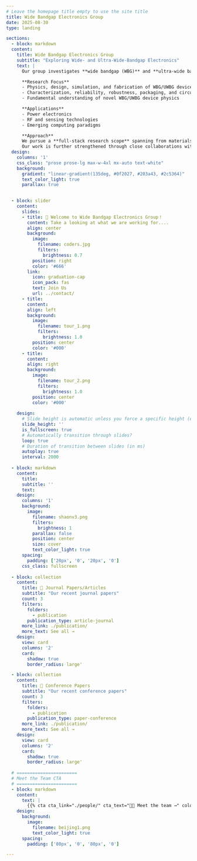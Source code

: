 ```yaml
---
# Leave the homepage title empty to use the site title
title: Wide Bandgap Electronics Group
date: 2025-08-30
type: landing

sections:
  - block: markdown
  content:
    title: Wide Bandgap Electronics Group
    subtitle: "Exploring Wide- and Ultra-Wide-Bandgap Electronics"
    text: |
      Our group investigates **wide bandgap (WBG)** and **ultra-wide bandgap (UWBG)** materials and devices for next-generation electronic applications.  

      **Research Focus**  
      - Physics, design, simulation, and fabrication of WBG/UWBG devices  
      - Characterization, reliability, robustness, packaging, and circuit-level applications  
      - Fundamental understanding of novel WBG/UWBG device physics  

      **Applications**  
      - Power electronics  
      - RF and sensing technologies  
      - Emerging computing paradigms  

      **Approach**  
      We pursue a **full-stack research scope** spanning from materials and devices to circuits and algorithms, with an emphasis on **material–device co-design enhanced by machine learning**.  
      Our work is further strengthened through close collaborations with industry partners.
  design:
    columns: '1'
    css_class: "prose prose-lg max-w-4xl mx-auto text-white"
    background:
      gradient: "linear-gradient(135deg, #0f2027, #203a43, #2c5364)"
      text_color_light: true
      parallax: true

    
  - block: slider
    content:
      slides:
      - title: 👋 Welcome to Wide Bandgap Electronics Group！
        content: Take a looking at what we are working for....
        align: center
        background:
          image:
            filename: coders.jpg
            filters:
              brightness: 0.7
          position: right
          color: '#666'
        link:
          icon: graduation-cap
          icon_pack: fas
          text: Join Us
          url: ../contact/
      - title: 
        content: 
        align: left
        background:
          image:
            filename: tour_1.png
            filters:
              brightness: 1.0
          position: center
          color: '#000'
      - title:
        content:
        align: right
        background:
          image:
            filename: tour_2.png
            filters:
              brightness: 1.0
          position: center
          color: '#000'
        
    design:
      # Slide height is automatic unless you force a specific height (e.g. '400px')
      slide_height: ''
      is_fullscreen: true
      # Automatically transition through slides?
      loop: true
      # Duration of transition between slides (in ms)
      autoplay: true
      interval: 2000
  
  - block: markdown
    content:
      title:
      subtitle: ''
      text:
    design:
      columns: '1'
      background:
        image: 
          filename: shaonv3.png
          filters:
            brightness: 1
          parallax: false
          position: center
          size: cover
          text_color_light: true
      spacing:
        padding: ['20px', '0', '20px', '0']
      css_class: fullscreen
    
  - block: collection
    content:
      title: 📑 Journal Papers/Articles
      subtitle: "Our recent journal papers"
      count: 3
      filters:
        folders:
          - publication
        publication_type: article-journal
      more_link: ./publication/
      more_text: See all →
    design:
      view: card
      columns: '2'
      card:
        shadow: true
        border_radius: large'

  - block: collection
    content:
      title: 📰 Conference Papers  
      subtitle: "Our recent conference papers"
      count: 3
      filters:
        folders:
          - publication
        publication_type: paper-conference
      more_link: ./publication/
      more_text: See all →
    design:
      view: card
      columns: '2'
      card:
        shadow: true
        border_radius: large'
    
  # =======================
  # Meet the Team CTA
  # =======================
  - block: markdown
    content:
      text: |
        {{% cta cta_link="./people/" cta_text="👩‍🔬 Meet the team →" color="primary" %}}
    design:
      background:
        image:
          filename: beijing1.png
          text_color_light: true
      spacing:
        padding: ['80px', '0', '80px', '0']

---
```

